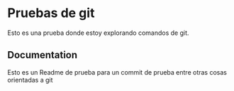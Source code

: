 
# Pruebas de git

Esto es una prueba donde estoy explorando comandos de git.
## Documentation

Esto es un Readme de prueba para un commit de prueba entre otras cosas orientadas a git

